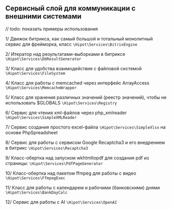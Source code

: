 ## Сервисный слой для коммуникации с внешними системами

// todo: показать примеры использования

1/ Движок битрикса, как самый большой и тотальный монолитный сервис для фрейморка, класс 
<code>\Hipot\Services\BitrixEngine</code>

2/ Итератор над результатами-выборками в битриксе
<code>\Hipot\Services\DbResultGenerator</code>

3/ Класс для удобства взаимодействия с файловой системой 
<code>\Hipot\Services\FileSystem</code>

4/ Класс для работы с memcached через интерфейс ArrayAccess
<code>\Hipot\Services\MemcacheWrapper</code>

5/ Класс для хранения различных значений (реестр значений), чтобы не использовать $GLOBALS 
<code>\Hipot\Services\Registry</code>

6/ Сервис для чтения xml-файлов через php_xmlreader
<code>\Hipot\Services\SimpleXMLReader</code>

7/ Сервис создания простого excel-файла <code>\Hipot\Services\SimpleXlsx</code> на основе PhpSpreadsheet

8/ Сервис для работы с сервисом Google Recaptcha3 и его внедрением в битрикс
<code>\Hipot\Services\Recaptcha3</code>

9/ Класс-обертка над запуском wkhtmltopdf для создания pdf из страницы:
<code>\Hipot\Services\PdfPageGenerator</code>

10/ Класс-обертка над пакетом ffmpeg для работы с видео
<code>\Hipot\Services\FfmpegExec</code>

11/ Класс для работы с календарем и рабочими (банковскими) днями
<code>\Hipot\Services\BankDayCalc</code>

12/ Сервис для работы с AI <code>\Hipot\Services\OpenAI</code>